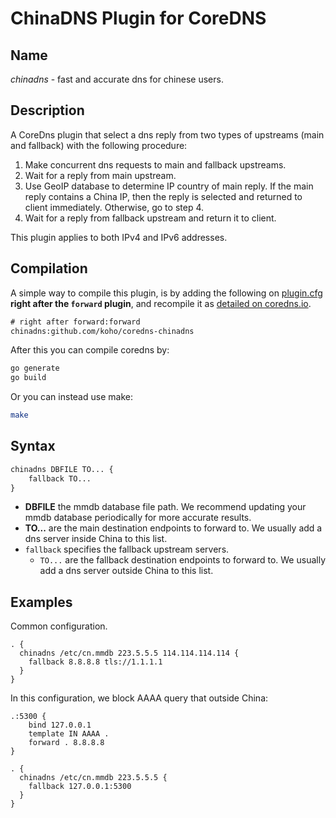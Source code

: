 # ChinaDNS Plugin for CoreDNS

## Name

*chinadns* - fast and accurate dns for chinese users.

## Description

A CoreDns plugin that select a dns reply from two types of upstreams (main and fallback) with the following procedure:

1. Make concurrent dns requests to main and fallback upstreams.
2. Wait for a reply from main upstream.
3. Use GeoIP database to determine IP country of main reply. If the main reply contains a China IP, then the reply is
   selected and returned to client immediately. Otherwise, go to step 4.
4. Wait for a reply from fallback upstream and return it to client.

This plugin applies to both IPv4 and IPv6 addresses.

## Compilation

A simple way to compile this plugin, is by adding the following on [plugin.cfg](https://github.com/coredns/coredns/blob/master/plugin.cfg) __right after the `forward` plugin__,
and recompile it as [detailed on coredns.io](https://coredns.io/2017/07/25/compile-time-enabling-or-disabling-plugins/#build-with-compile-time-configuration-file).

```txt
# right after forward:forward
chinadns:github.com/koho/coredns-chinadns
```

After this you can compile coredns by:

```sh
go generate
go build
```

Or you can instead use make:

```sh
make
```

## Syntax

```txt
chinadns DBFILE TO... {
    fallback TO...
}
```

* **DBFILE** the mmdb database file path. We recommend updating your mmdb database periodically for more accurate results.
* **TO...** are the main destination endpoints to forward to. We usually add a dns server inside China to this list.
* `fallback` specifies the fallback upstream servers.
  * `TO...` are the fallback destination endpoints to forward to. We usually add a dns server outside China to this list.

## Examples

Common configuration.

```corefile
. {
  chinadns /etc/cn.mmdb 223.5.5.5 114.114.114.114 {
    fallback 8.8.8.8 tls://1.1.1.1
  }
}
```

In this configuration, we block AAAA query that outside China:

```corefile
.:5300 {
    bind 127.0.0.1
    template IN AAAA .
    forward . 8.8.8.8
}

. {
  chinadns /etc/cn.mmdb 223.5.5.5 {
    fallback 127.0.0.1:5300
  }
}
```
